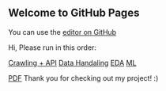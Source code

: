 ## Welcome to GitHub Pages

You can use the [editor on GitHub](https://github.com/adamK563/Data-Science-Gaming-Project/edit/gh-pages/index.md)

Hi,
Please run in this order:

[Crawling + API](https://github.com/adamK563/Data-Science-Gaming-Project/blob/main/Crawling%20%2B%20API.ipynb)
[Data Handaling](https://github.com/adamK563/Data-Science-Gaming-Project/blob/main/Data_handaling.ipynb)
[EDA](https://github.com/adamK563/Data-Science-Gaming-Project/blob/main/EDA%20.ipynb)
[ML](https://github.com/adamK563/Data-Science-Gaming-Project/blob/main/ML.ipynb)

[PDF](https://github.com/adamK563/Data-Science-Gaming-Project/blob/main/Data%20Science%20project.%20%20(4).pdf)
Thank you for checking out my project! :)
